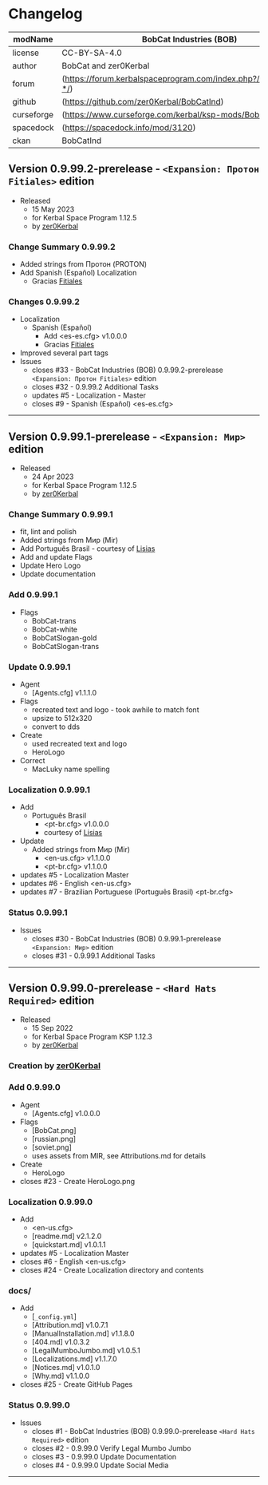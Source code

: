 # Changelog  
  
| modName    | BobCat Industries (BOB)                                           |
| ---------- | ----------------------------------------------------------------- |
| license    | CC-BY-SA-4.0                                                      |
| author     | BobCat and zer0Kerbal                                             |
| forum      | (https://forum.kerbalspaceprogram.com/index.php?/topic/209729-*/) |
| github     | (https://github.com/zer0Kerbal/BobCatInd)                         |
| curseforge | (https://www.curseforge.com/kerbal/ksp-mods/BobCatInd)            |
| spacedock  | (https://spacedock.info/mod/3120)                                 |
| ckan       | BobCatInd                                                         |

## Version 0.9.99.2-prerelease - `<Expansion: Протон Fitiales>` edition

* Released
  * 15 May 2023
  * for Kerbal Space Program 1.12.5
  * by [zer0Kerbal](https://github.com/zer0Kerbal)

### Change Summary 0.9.99.2

* Added strings from Протон (PROTON)
* Add Spanish (Español) Localization
  * Gracias [Fitiales](https://gitbub.com/Fitiales)

### Changes 0.9.99.2

* Localization
  * Spanish (Español)
    * Add <es-es.cfg> v1.0.0.0
    * Gracias [Fitiales](https://gitbub.com/Fitiales)
* Improved several part tags
* Issues
  * closes #33 - BobCat Industries (BOB) 0.9.99.2-prerelease `<Expansion: Протон Fitiales>` edition
  * closes #32 - 0.9.99.2 Additional Tasks
  * updates #5 - Localization - Master
  * closes #9 - Spanish (Español) <es-es.cfg>

---

## Version 0.9.99.1-prerelease - `<Expansion: Мир>` edition

* Released
  * 24 Apr 2023
  * for Kerbal Space Program 1.12.5
  * by [zer0Kerbal](https://github.com/zer0Kerbal)

### Change Summary 0.9.99.1

* fit, lint and polish
* Added strings from Мир (Mir)
* Add Português Brasil - courtesy of [Lisias](https://github.com/Lisias)
* Add and update Flags
* Update Hero Logo
* Update documentation

### Add 0.9.99.1

* Flags
  * BobCat-trans
  * BobCat-white
  * BobCatSlogan-gold
  * BobCatSlogan-trans

### Update 0.9.99.1

* Agent
  * [Agents.cfg] v1.1.1.0
* Flags
  * recreated text and logo - took awhile to match font
  * upsize to 512x320
  * convert to dds
* Create
  * used recreated text and logo
  * HeroLogo
* Correct
  * MacLuky name spelling

### Localization 0.9.99.1

* Add
  * Português Brasil
    * <pt-br.cfg> v1.0.0.0
    * courtesy of [Lisias](https://github.com/Lisias)
* Update
  * Added strings from Мир (Mir)
    * <en-us.cfg> v1.1.0.0
    * <pt-br.cfg> v1.1.0.0
* updates #5 - Localization Master
* updates #6 - English <en-us.cfg>
* updates #7 - Brazilian Portuguese (Português Brasil) <pt-br.cfg>

### Status 0.9.99.1

* Issues
  * closes #30 - BobCat Industries (BOB) 0.9.99.1-prerelease `<Expansion: Мир>` edition
  * closes #31 - 0.9.99.1 Additional Tasks

---

## Version 0.9.99.0-prerelease - `<Hard Hats Required>` edition

* Released
  * 15 Sep 2022  
  * for Kerbal Space Program KSP 1.12.3
  * by [zer0Kerbal](https://github.com/zer0Kerbal)

### Creation by [zer0Kerbal](https://github.com/zer0Kerbal)

### Add 0.9.99.0

* Agent
  * [Agents.cfg] v1.0.0.0
* Flags
  * [BobCat.png]
  * [russian.png]
  * [soviet.png]
  * uses assets from MIR, see Attributions.md for details
* Create
  * HeroLogo
* closes #23 - Create HeroLogo.png

### Localization 0.9.99.0

* Add
  * <en-us.cfg>
  * [readme.md] v2.1.2.0
  * [quickstart.md] v1.0.1.1
* updates #5 - Localization Master
* closes #6 - English <en-us.cfg>
* closes #24 - Create Localization directory and contents

### docs/

* Add
  * [`_config.yml`]
  * [Attribution.md] v1.0.7.1
  * [ManualInstallation.md] v1.1.8.0
  * [404.md] v1.0.3.2
  * [LegalMumboJumbo.md] v1.0.5.1
  * [Localizations.md] v1.1.7.0
  * [Notices.md] v1.0.1.0
  * [Why.md] v1.1.0.0
* closes #25 - Create GitHub Pages

### Status 0.9.99.0

* Issues
  * closes #1 - BobCat Industries (BOB) 0.9.99.0-prerelease `<Hard Hats Required>` edition
  * closes #2 - 0.9.99.0 Verify Legal Mumbo Jumbo
  * closes #3 - 0.9.99.0 Update Documentation
  * closes #4 - 0.9.99.0 Update Social Media

---
